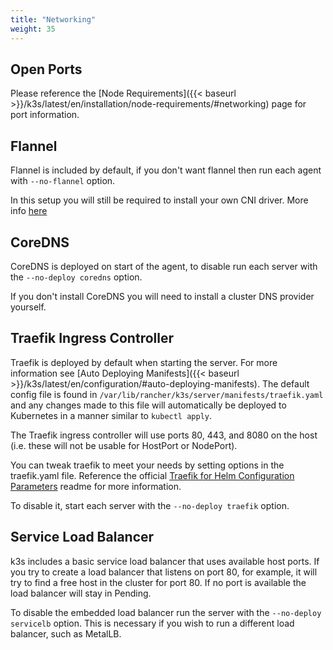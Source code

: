 ```yaml
---
title: "Networking"
weight: 35
---
```


Open Ports
----------
Please reference the [Node Requirements]({{< baseurl >}}/k3s/latest/en/installation/node-requirements/#networking) page for port information.

Flannel
-------

Flannel is included by default, if you don't want flannel then run each agent with `--no-flannel` option.

In this setup you will still be required to install your own CNI driver.  More info [here](https://kubernetes.io/docs/setup/independent/create-cluster-kubeadm/#pod-network)

CoreDNS
-------

CoreDNS is deployed on start of the agent, to disable run each server with the `--no-deploy coredns` option.

If you don't install CoreDNS you will need to install a cluster DNS provider yourself.

Traefik Ingress Controller
--------------------------

Traefik is deployed by default when starting the server. For more information see [Auto Deploying Manifests]({{< baseurl >}}/k3s/latest/en/configuration/#auto-deploying-manifests). The default config file is found in `/var/lib/rancher/k3s/server/manifests/traefik.yaml` and any changes made to this file will automatically be deployed to Kubernetes in a manner similar to `kubectl apply`.

The Traefik ingress controller will use ports 80, 443, and 8080 on the host (i.e. these will not be usable for HostPort or NodePort).

You can tweak traefik to meet your needs by setting options in the traefik.yaml file.
Reference the official [Traefik for Helm Configuration Parameters](https://github.com/helm/charts/tree/master/stable/traefik#configuration) readme for more information.

To disable it, start each server with the `--no-deploy traefik` option.

Service Load Balancer
---------------------

k3s includes a basic service load balancer that uses available host ports.  If you try to create
a load balancer that listens on port 80, for example, it will try to find a free host in the cluster
for port 80.  If no port is available the load balancer will stay in Pending.

To disable the embedded load balancer run the server with the `--no-deploy servicelb` option. This is necessary if you wish to run a different load balancer, such as MetalLB.
